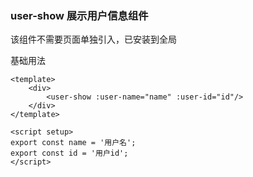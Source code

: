 ### user-show 展示用户信息组件

该组件不需要页面单独引入，已安装到全局

基础用法
```vue
<template>
    <div>
        <user-show :user-name="name" :user-id="id"/>
    </div>
</template>

<script setup>
export const name = '用户名';
export const id = '用户id';
</script>
```
